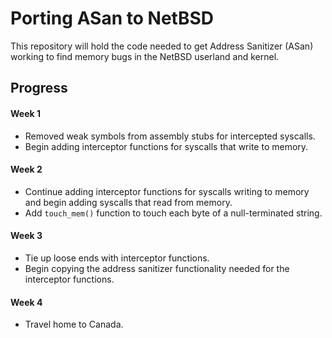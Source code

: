 # Porting ASan to NetBSD

This repository will hold the code needed to get Address Sanitizer (ASan) working
to find memory bugs in the NetBSD userland and kernel.

## Progress

#### Week 1

* Removed weak symbols from assembly stubs for intercepted syscalls.
* Begin adding interceptor functions for syscalls that write to memory.

#### Week 2

* Continue adding interceptor functions for syscalls writing to memory and
  begin adding syscalls that read from memory.
* Add `touch_mem()` function to touch each byte of a null-terminated string.

#### Week 3

* Tie up loose ends with interceptor functions.
* Begin copying the address sanitizer functionality needed for the interceptor
  functions.

#### Week 4

* Travel home to Canada.
